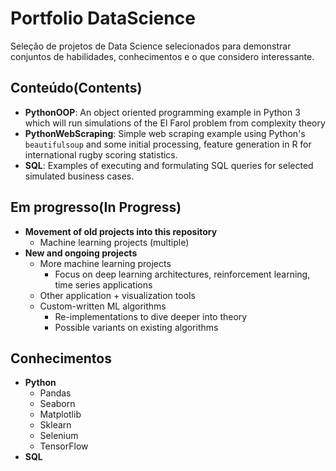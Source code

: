# Portfolio DataScience
Seleção de projetos de Data Science selecionados para demonstrar conjuntos de habilidades, conhecimentos e o que considero interessante.

## Conteúdo(Contents)
* __PythonOOP__: An object oriented programming example in Python 3 which will run simulations of the El Farol problem from complexity theory
* __PythonWebScraping__: Simple web scraping example using Python's `beautifulsoup` and some initial processing, feature generation in R for international rugby scoring statistics.
* __SQL__: Examples of executing and formulating SQL queries for selected simulated business cases.

## Em progresso(In Progress)
* __Movement of old projects into this repository__
  * Machine learning projects (multiple)
* __New and ongoing projects__
  * More machine learning projects
    * Focus on deep learning architectures, reinforcement learning, time series applications
  * Other application + visualization tools
  * Custom-written ML algorithms
    * Re-implementations to dive deeper into theory
    * Possible variants on existing algorithms
## Conhecimentos
 * __Python__
   * Pandas
   * Seaborn
   * Matplotlib
   * Sklearn
   * Selenium
   * TensorFlow
 * __SQL__
